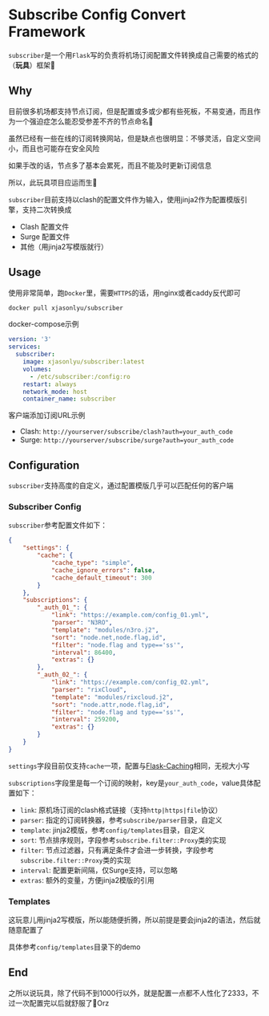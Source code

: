 # Subscribe Config Convert Framework

`subscriber`是一个用`Flask`写的负责将机场订阅配置文件转换成自己需要的格式的（**玩具**）框架🤪

## Why

目前很多机场都支持节点订阅，但是配置或多或少都有些死板，不易变通，而且作为一个强迫症怎么能忍受参差不齐的节点命名🌚

虽然已经有一些在线的订阅转换网站，但是缺点也很明显：不够灵活，自定义空间小，而且也可能存在安全风险

如果手改的话，节点多了基本会累死，而且不能及时更新订阅信息

所以，此玩具项目应运而生🙈

`subscriber`目前支持以clash的配置文件作为输入，使用jinja2作为配置模版引擎，支持二次转换成

- Clash 配置文件
- Surge 配置文件
- 其他（用jinja2写模版就行）

## Usage

使用非常简单，跑`Docker`里，需要`HTTPS`的话，用nginx或者caddy反代即可

```sh
docker pull xjasonlyu/subscriber
```

docker-compose示例

```yaml
version: '3'
services:
  subscriber:
    image: xjasonlyu/subscriber:latest
    volumes:
      - /etc/subscriber:/config:ro
    restart: always
    network_mode: host
    container_name: subscriber
```

客户端添加订阅URL示例

- Clash: `http://yourserver/subscribe/clash?auth=your_auth_code`
- Surge: `http://yourserver/subscribe/surge?auth=your_auth_code`

## Configuration

`subscriber`支持高度的自定义，通过配置模版几乎可以匹配任何的客户端

### Subscriber Config

`subscriber`参考配置文件如下：

```json
{
    "settings": {
        "cache": {
            "cache_type": "simple",
            "cache_ignore_errors": false,
            "cache_default_timeout": 300
        }
    },
    "subscriptions": {
        "_auth_01_": {
            "link": "https://example.com/config_01.yml",
            "parser": "N3RO",
            "template": "modules/n3ro.j2",
            "sort": "node.net,node.flag,id",
            "filter": "node.flag and type=='ss'",
            "interval": 86400,
            "extras": {}
        },
        "_auth_02_": {
            "link": "https://example.com/config_02.yml",
            "parser": "rixCloud",
            "template": "modules/rixcloud.j2",
            "sort": "node.attr,node.flag,id",
            "filter": "node.flag and type=='ss'",
            "interval": 259200,
            "extras": {}
        }
    }
}
```

`settings`字段目前仅支持`cache`一项，配置与[Flask-Caching](https://flask-caching.readthedocs.io/en/latest/#configuring-flask-caching)相同，无视大小写

`subscriptions`字段里是每一个订阅的映射，key是`your_auth_code`，value具体配置如下：

- `link`: 原机场订阅的clash格式链接（支持`http|https|file`协议）
- `parser`: 指定的订阅转换器，参考`subscribe/parser`目录，自定义
- `template`: jinja2模版，参考`config/templates`目录，自定义
- `sort`: 节点排序规则，字段参考`subscribe.filter::Proxy`类的实现
- `filter`: 节点过滤器，只有满足条件才会进一步转换，字段参考`subscribe.filter::Proxy`类的实现
- `interval`: 配置更新间隔，仅Surge支持，可以忽略
- `extras`: 额外的变量，方便jinja2模版的引用

### Templates

这玩意儿用jinja2写模版，所以能随便折腾，所以前提是要会jinja2的语法，然后就随意配置了

具体参考`config/templates`目录下的demo

## End

之所以说玩具，除了代码不到1000行以外，就是配置一点都不人性化了2333，不过一次配置完以后就舒服了Orz
